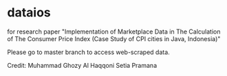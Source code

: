 # dataios
for research paper "Implementation of Marketplace Data in The Calculation of The Consumer Price Index (Case Study of CPI cities in Java, Indonesia)"

Please go to master branch to access web-scraped data.

Credit:
Muhammad Ghozy Al Haqqoni
Setia Pramana
